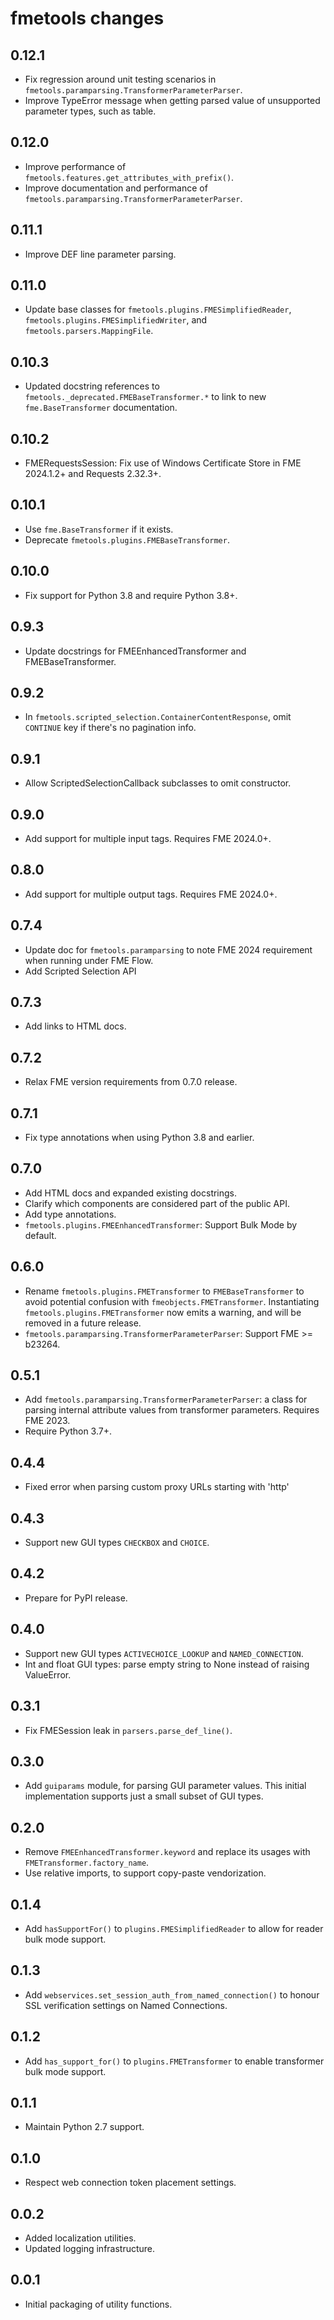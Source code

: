 # fmetools changes

## 0.12.1

* Fix regression around unit testing scenarios in `fmetools.paramparsing.TransformerParameterParser`.
* Improve TypeError message when getting parsed value of unsupported parameter types, such as table.

## 0.12.0

* Improve performance of `fmetools.features.get_attributes_with_prefix()`.
* Improve documentation and performance of `fmetools.paramparsing.TransformerParameterParser`.

## 0.11.1

* Improve DEF line parameter parsing.

## 0.11.0

* Update base classes for `fmetools.plugins.FMESimplifiedReader`, `fmetools.plugins.FMESimplifiedWriter`, and `fmetools.parsers.MappingFile`.

## 0.10.3

* Updated docstring references to `fmetools._deprecated.FMEBaseTransformer.*` to link to new `fme.BaseTransformer` documentation.

## 0.10.2

* FMERequestsSession: Fix use of Windows Certificate Store in
  FME 2024.1.2+ and Requests 2.32.3+.

## 0.10.1

* Use `fme.BaseTransformer` if it exists.
* Deprecate `fmetools.plugins.FMEBaseTransformer`.

## 0.10.0

* Fix support for Python 3.8 and require Python 3.8+.

## 0.9.3

* Update docstrings for FMEEnhancedTransformer and FMEBaseTransformer.

## 0.9.2

* In `fmetools.scripted_selection.ContainerContentResponse`,
  omit `CONTINUE` key if there's no pagination info.

## 0.9.1

* Allow ScriptedSelectionCallback subclasses to omit constructor.

## 0.9.0

* Add support for multiple input tags. Requires FME 2024.0+.

## 0.8.0

* Add support for multiple output tags. Requires FME 2024.0+.

## 0.7.4

* Update doc for `fmetools.paramparsing` to note FME 2024 requirement
  when running under FME Flow.
* Add Scripted Selection API

## 0.7.3

* Add links to HTML docs.

## 0.7.2

* Relax FME version requirements from 0.7.0 release.

## 0.7.1

* Fix type annotations when using Python 3.8 and earlier.

## 0.7.0

* Add HTML docs and expanded existing docstrings.
* Clarify which components are considered part of the public API.
* Add type annotations.
* `fmetools.plugins.FMEEnhancedTransformer`: Support Bulk Mode by default.

## 0.6.0

* Rename `fmetools.plugins.FMETransformer` to `FMEBaseTransformer`
  to avoid potential confusion with `fmeobjects.FMETransformer`.
  Instantiating `fmetools.plugins.FMETransformer` now emits a warning,
  and will be removed in a future release.
* `fmetools.paramparsing.TransformerParameterParser`: Support FME >= b23264.

## 0.5.1

* Add `fmetools.paramparsing.TransformerParameterParser`: a class for parsing
  internal attribute values from transformer parameters. Requires FME 2023.
* Require Python 3.7+.

## 0.4.4

* Fixed error when parsing custom proxy URLs starting with 'http'

## 0.4.3

* Support new GUI types `CHECKBOX` and `CHOICE`.

## 0.4.2

* Prepare for PyPI release.

## 0.4.0

* Support new GUI types `ACTIVECHOICE_LOOKUP` and `NAMED_CONNECTION`.
* Int and float GUI types: parse empty string to None instead of raising ValueError.

## 0.3.1

* Fix FMESession leak in `parsers.parse_def_line()`.

## 0.3.0

* Add `guiparams` module, for parsing GUI parameter values.
  This initial implementation supports just a small subset of GUI types.

## 0.2.0

* Remove `FMEEnhancedTransformer.keyword` and replace its usages with `FMETransformer.factory_name`.
* Use relative imports, to support copy-paste vendorization.

## 0.1.4

* Add `hasSupportFor()` to `plugins.FMESimplifiedReader` to allow for reader bulk mode support.

## 0.1.3

* Add `webservices.set_session_auth_from_named_connection()` to honour SSL verification settings on Named Connections.

## 0.1.2

* Add `has_support_for()` to `plugins.FMETransformer` to enable transformer bulk mode support.

## 0.1.1

* Maintain Python 2.7 support.

## 0.1.0

* Respect web connection token placement settings.

## 0.0.2

* Added localization utilities.
* Updated logging infrastructure.

## 0.0.1

* Initial packaging of utility functions.
